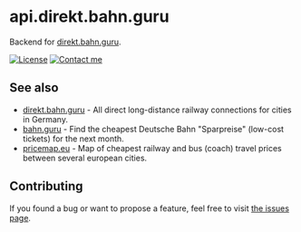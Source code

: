 # api.direkt.bahn.guru

Backend for [direkt.bahn.guru](https://github.com/juliuste/direkt.bahn.guru/).

[![License](https://img.shields.io/github/license/juliuste/api.direkt.bahn.guru.svg?style=flat)](license)
[![Contact me](https://img.shields.io/badge/contact-email-turquoise)](mailto:mail@juliustens.eu)

## See also

- [direkt.bahn.guru](https://github.com/juliuste/direkt.bahn.guru/) - All direct long-distance railway connections for cities in Germany.
- [bahn.guru](https://github.com/juliuste/bahn.guru) - Find the cheapest Deutsche Bahn "Sparpreise" (low-cost tickets) for the next month.
- [pricemap.eu](https://github.com/juliuste/travel-price-map) - Map of cheapest railway and bus (coach) travel prices between several european cities.

## Contributing

If you found a bug or want to propose a feature, feel free to visit [the issues page](https://github.com/juliuste/api.direkt.bahn.guru/issues).
